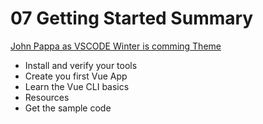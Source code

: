 # 07 Getting Started Summary 

[John Pappa as VSCODE  Winter is comming Theme](https://marketplace.visualstudio.com/items?itemName=johnpapa.winteriscoming&wt.mc_id=vuegettingstarted-github-joapa)


- Install and verify your tools
- Create you first  Vue App
- Learn the Vue CLI basics
- Resources
- Get the sample code